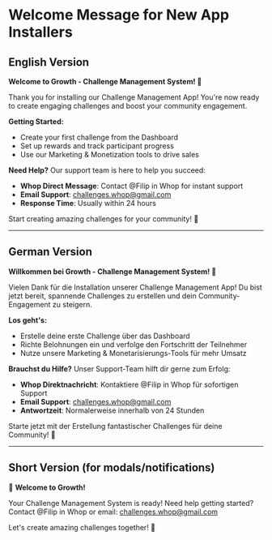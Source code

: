 # Welcome Message for New App Installers

## English Version

**Welcome to Growth - Challenge Management System! 🚀**

Thank you for installing our Challenge Management App! You're now ready to create engaging challenges and boost your community engagement.

**Getting Started:**
- Create your first challenge from the Dashboard
- Set up rewards and track participant progress  
- Use our Marketing & Monetization tools to drive sales

**Need Help?**
Our support team is here to help you succeed:
- **Whop Direct Message**: Contact @Filip in Whop for instant support
- **Email Support**: challenges.whop@gmail.com
- **Response Time**: Usually within 24 hours

Start creating amazing challenges for your community! 💪

---

## German Version

**Willkommen bei Growth - Challenge Management System! 🚀**

Vielen Dank für die Installation unserer Challenge Management App! Du bist jetzt bereit, spannende Challenges zu erstellen und dein Community-Engagement zu steigern.

**Los geht's:**
- Erstelle deine erste Challenge über das Dashboard
- Richte Belohnungen ein und verfolge den Fortschritt der Teilnehmer
- Nutze unsere Marketing & Monetarisierungs-Tools für mehr Umsatz

**Brauchst du Hilfe?**
Unser Support-Team hilft dir gerne zum Erfolg:
- **Whop Direktnachricht**: Kontaktiere @Filip in Whop für sofortigen Support
- **Email Support**: challenges.whop@gmail.com  
- **Antwortzeit**: Normalerweise innerhalb von 24 Stunden

Starte jetzt mit der Erstellung fantastischer Challenges für deine Community! 💪

---

## Short Version (for modals/notifications)

🎉 **Welcome to Growth!** 

Your Challenge Management System is ready! Need help getting started? Contact @Filip in Whop or email: challenges.whop@gmail.com

Let's create amazing challenges together! 🚀
